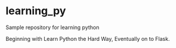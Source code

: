 # learning_py
Sample repository for learning python

Beginning with Learn Python the Hard Way, Eventually on to Flask.
